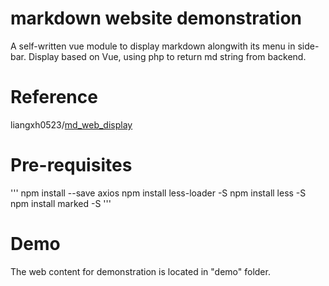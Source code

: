 # markdown website demonstration
 A self-written vue module to display markdown alongwith its menu in side-bar. Display based on Vue, using php to return md string from backend. 
# Reference
liangxh0523/[md_web_display](https://github.com/liangxh0523/md_web_display)
# Pre-requisites
'''
npm install --save axios
npm install less-loader -S
npm install less -S
npm install marked -S
'''
# Demo
The web content for demonstration is located in "demo" folder. 